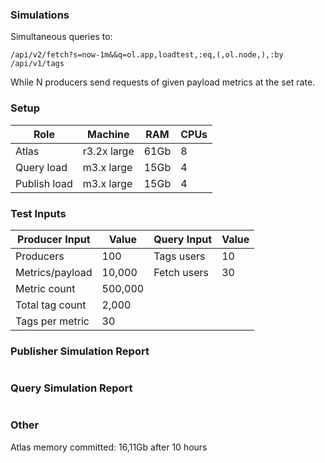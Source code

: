 ### Simulations

Simultaneous queries to:

```
/api/v2/fetch?s=now-1m&&q=ol.app,loadtest,:eq,(,ol.node,),:by
/api/v1/tags
```
While N producers send requests of given payload metrics at the set rate.

### Setup

Role         | Machine         | RAM           | CPUs      |
---          | ---             | ---           | ---       |
Atlas        | r3.2x large     | 61Gb          | 8         |
Query load   | m3.x large      | 15Gb          | 4         |
Publish load | m3.x large      | 15Gb          | 4         |

### Test Inputs

| Producer Input           | Value        | Query Input | Value      |
---                        | ---          | ---         | ---        |
Producers                  | 100          | Tags users  | 10         |
Metrics/payload            | 10,000       | Fetch users | 30         |
Metric count               | 500,000      |             |            |
Total tag count            | 2,000        |             |            |
Tags per metric            | 30           |             |            |

### Publisher Simulation Report

```

```

### Query Simulation Report

```

```

### Other

Atlas memory committed: 16,11Gb after 10 hours
